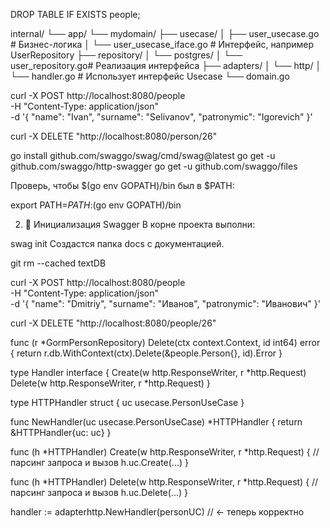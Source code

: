 
DROP TABLE IF EXISTS people;


internal/
└── app/
    └── mydomain/
        ├── usecase/
        │   ├── user_usecase.go        # Бизнес-логика
        │   └── user_usecase_iface.go  # Интерфейс, например UserRepository
        ├── repository/
        │   └── postgres/
        │       └── user_repository.go# Реализация интерфейса
        ├── adapters/
        │   └── http/
        │       └── handler.go         # Использует интерфейс Usecase
        └── domain.go


 curl -X POST http://localhost:8080/people \
  -H "Content-Type: application/json" \
  -d '{
    "name": "Ivan",
    "surname": "Selivanov",
    "patronymic": "Igorevich"
}'

curl -X DELETE "http://localhost:8080/person/26"





go install github.com/swaggo/swag/cmd/swag@latest
go get -u github.com/swaggo/http-swagger
go get -u github.com/swaggo/files

Проверь, чтобы $(go env GOPATH)/bin был в $PATH:


export PATH=$PATH:$(go env GOPATH)/bin

2. 📂 Инициализация Swagger
В корне проекта выполни:


swag init
Создастся папка docs с документацией.


git rm --cached textDB


curl -X POST http://localhost:8080/people \
  -H "Content-Type: application/json" \
  -d '{
    "name": "Dmitriy",
    "surname": "Иванов",
    "patronymic": "Иванович"
  }'

  curl -X DELETE "http://localhost:8080/people/26"


func (r *GormPersonRepository) Delete(ctx context.Context, id int64) error {
	return r.db.WithContext(ctx).Delete(&people.Person{}, id).Error
}


type Handler interface {
	Create(w http.ResponseWriter, r *http.Request)
	Delete(w http.ResponseWriter, r *http.Request)
}


type HTTPHandler struct {
	uc usecase.PersonUseCase
}

func NewHandler(uc usecase.PersonUseCase) *HTTPHandler {
	return &HTTPHandler{uc: uc}
}

func (h *HTTPHandler) Create(w http.ResponseWriter, r *http.Request) {
	// парсинг запроса и вызов h.uc.Create(...)
}

func (h *HTTPHandler) Delete(w http.ResponseWriter, r *http.Request) {
	// парсинг запроса и вызов h.uc.Delete(...)
}


handler := adapterhttp.NewHandler(personUC) // <- теперь корректно



